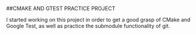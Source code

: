 ##CMAKE AND GTEST PRACTICE PROJECT

I started working on this project in order to get a good grasp of CMake and Google Test, as well as practice the submodule functionality of git.